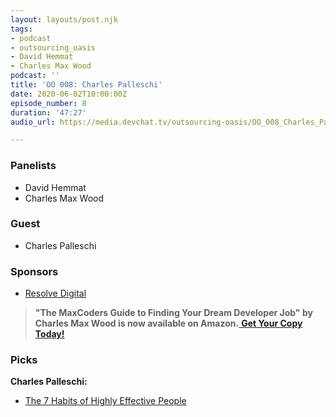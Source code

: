```yaml
---
layout: layouts/post.njk
tags:
- podcast
- outsourcing_oasis
- David Hemmat
- Charles Max Wood
podcast: ''
title: 'OO 008: Charles Palleschi'
date: 2020-06-02T10:00:00Z
episode_number: 8
duration: '47:27'
audio_url: https://media.devchat.tv/outsourcing-oasis/OO_008_Charles_Palleschi.mp3

---
```

### **Panelists**

* David Hemmat
* Charles Max Wood

### **Guest**

* Charles Palleschi

### **Sponsors**

* [Resolve Digital](https://resolve.digital/?utm_source=ooasis-&utm_medium=podcast&utm_content=20200413-sponsor)

> **"The MaxCoders Guide to Finding Your Dream Developer Job" by Charles Max Wood is now available on Amazon.**[ **Get Your Copy Today!**](https://www.amazon.com/gp/product/B081MBL5C9/ref=as_li_ss_tl?ie=UTF8&linkCode=sl1&tag=devchattv-20&linkId=9d61363241636e2546ef46abba198746&language=en_US)

### **Picks**

**Charles Palleschi:**

* [The 7 Habits of Highly Effective People](https://www.amazon.com/Habits-Highly-Effective-People-Powerful/dp/0743269519)